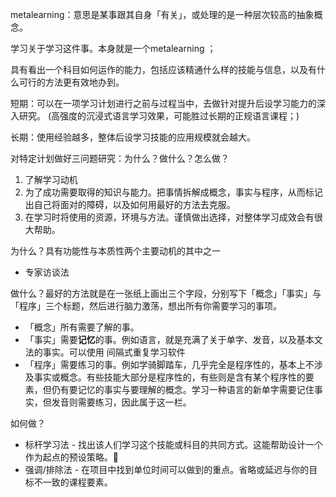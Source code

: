 metalearning：意思是某事跟其自身「有关」，或处理的是一种层次较高的抽象概念。

学习关于学习这件事。本身就是一个metalearning ；

具有看出一个科目如何运作的能力，包括应该精通什么样的技能与信息，以及有什么可行的方法更有效地办到。

短期：可以在一项学习计划进行之前与过程当中，去做针对提升后设学习能力的深入研究。
(高强度的沉浸式语言学习效果，可能胜过长期的正规语言课程；)

长期：使用经验越多，整体后设学习技能的应用规模就会越大。


对特定计划做好三问题研究：为什么？做什么？怎么做？
1. 了解学习动机
2. 为了成功需要取得的知识与能力。把事情拆解成概念，事实与程序，从而标记出自己将面对的障碍，以及如何用最好的方法去克服。
3. 在学习时将使用的资源，环境与方法。谨慎做出选择，对整体学习成效会有很大帮助。

为什么？具有功能性与本质性两个主要动机的其中之一
- 专家访谈法

做什么？最好的方法就是在一张纸上画出三个字段，分别写下「概念」「事实」与「程序」三个标题，然后进行脑力激荡，想出所有你需要学习的事项。
- 「概念」所有需要了解的事。
- 「事实」需要**记忆**的事。例如语言，就是充满了关于单字、发音，以及基本文法的事实。可以使用 间隔式重复学习软件
- 「程序」需要练习的事。例如学骑脚踏车，几乎完全是程序性的，基本上不涉及事实或概念。有些技能大部分是程序性的，有些则是含有某个程序性的要素，但仍有要记忆的事实与要理解的概念。学习一种语言的新单字需要记住事实，但发音则需要练习，因此属于这一栏。

如何做？
- 标杆学习法 -  找出该人们学习这个技能或科目的共同方式。这能帮助设计一个作为起点的预设策略。🔴
- 强调/排除法 - 在项目中找到单位时间可以做到的重点。省略或延迟与你的目标不一致的课程要素。



